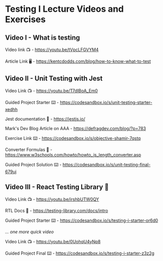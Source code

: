# Testing I Lecture Videos and Exercises

## Video I - What is testing

Video link 📺 - https://youtu.be/tVpcLFGVYM4

Article Link 🖥 - https://kentcdodds.com/blog/how-to-know-what-to-test

## Video II - Unit Testing with Jest

Video Link 📺 - https://youtu.be/T7dIBoA_Em0

Guided Project Starter ⌨️ - https://codesandbox.io/s/unit-testing-starter-xedhh

Jest documentation 📝 - https://jestjs.io/

Mark's Dev Blog Article on AAA - https://defragdev.com/blog/?p=783

Exercise Link ⌨️ - https://codesandbox.io/s/objective-shamir-7qstq

Converter Formulas 📏 - https://www.w3schools.com/howto/howto_js_length_converter.asp

Guided Project Solution ⌨️ - https://codesandbox.io/s/unit-testing-final-679uj

## Video III - React Testing Library 🐙

Video Link 📺 - https://youtu.be/irshbUTW0QY

RTL Docs 📝 - https://testing-library.com/docs/intro

Guided Project Starter ⌨️ - https://codesandbox.io/s/testing-i-starter-or6d0

_... one more quick video_

Video Link 📺 - https://youtu.be/0UohqU4yNp8

Guided Project Final ⌨️ - https://codesandbox.io/s/testing-i-starter-z3z2g

